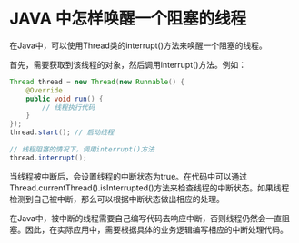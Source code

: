# JAVA 中怎样唤醒一个阻塞的线程

在Java中，可以使用Thread类的interrupt()方法来唤醒一个阻塞的线程。

首先，需要获取到该线程的对象，然后调用interrupt()方法。例如：

```java
Thread thread = new Thread(new Runnable() {  
    @Override  
    public void run() {  
        // 线程执行代码  
    }  
});  
thread.start(); // 启动线程  
  
// 线程阻塞的情况下，调用interrupt()方法  
thread.interrupt();
```

当线程被中断后，会设置线程的中断状态为true。在代码中可以通过Thread.currentThread().isInterrupted()方法来检查线程的中断状态。如果线程检测到自己被中断，那么可以根据中断状态做出相应的处理。

在Java中，被中断的线程需要自己编写代码去响应中断，否则线程仍然会一直阻塞。因此，在实际应用中，需要根据具体的业务逻辑编写相应的中断处理代码。

